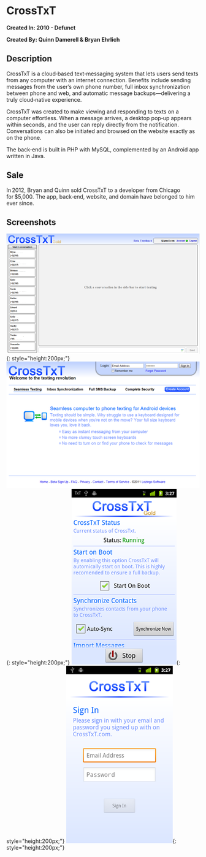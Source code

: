 # CrossTxT

**Created In: 2010 - Defunct**

**Created By: Quinn Damerell & Bryan Ehrlich**

## Description

CrossTxT is a cloud‑based text‑messaging system that lets users send texts from any computer with an internet connection. Benefits include sending messages from the user’s own phone number, full inbox synchronization between phone and web, and automatic message backups—delivering a truly cloud‑native experience.

CrossTxT was created to make viewing and responding to texts on a computer effortless. When a message arrives, a desktop pop‑up appears within seconds, and the user can reply directly from the notification. Conversations can also be initiated and browsed on the website exactly as on the phone.

The back‑end is built in PHP with MySQL, complemented by an Android app written in Java.

## Sale

In 2012, Bryan and Quinn sold CrossTxT to a developer from Chicago for $5,000. The app, back‑end, website, and domain have belonged to him ever since.

## Screenshots

![Main Menu](./assets/crosstxt/texting_large.png){: style="height:200px;"}
![Main Menu](./assets/crosstxt/main_large.png){: style="height:200px;"}
![Main Menu](./assets/crosstxt/Settings_large.png){: style="height:200px;"}
![Main Menu](./assets/crosstxt/Signin_large.png){: style="height:200px;"}
